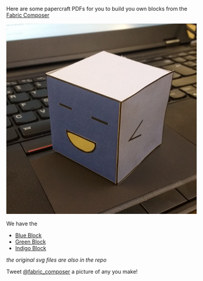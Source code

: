 Here are some papercraft PDFs for you to build you own blocks from the [Fabric Composer](https://fabric-composer.github.io/) 

![Block on Keyboard](IMG_20170303_090256520.jpg)

We have the

 - [Blue Block](https://github.com/mbwhite/documents/blob/master/Fabric-Composer/papercraft/blue-block.pdf)
 - [Green Block](https://github.com/mbwhite/documents/blob/master/Fabric-Composer/papercraft/green-block.pdf)
 - [Indigo Block](https://github.com/mbwhite/documents/blob/master/Fabric-Composer/papercraft/indigo-block.pdf)
 
 _the original svg files are also in the repo_
 
 Tweet [@fabric_composer](https://twitter.com/fabric_composer) a picture of any you make!
